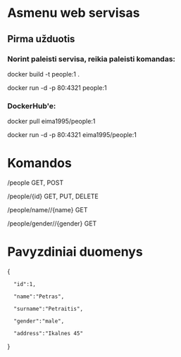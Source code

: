# Asmenu web servisas
## Pirma užduotis
### Norint paleisti servisa, reikia paleisti komandas:

docker build -t people:1 .

docker run -d -p 80:4321 people:1

### DockerHub'e:

docker pull eima1995/people:1

docker run -d -p 80:4321 eima1995/people:1

# Komandos
/people GET, POST

/people/{id} GET, PUT, DELETE

/people/name//{name} GET

/people/gender//{gender} GET

# Pavyzdiniai duomenys
{

      "id":1,
   
      "name":"Petras",
   
      "surname":"Petraitis",
   
      "gender":"male",
   
      "address":"Ikalnes 45"
   
}

